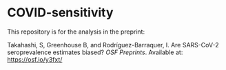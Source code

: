 # COVID-sensitivity

This repository is for the analysis in the preprint:

Takahashi, S, Greenhouse B, and Rodríguez-Barraquer, I. Are SARS-CoV-2 seroprevalence estimates biased? *OSF Preprints*. Available at: https://osf.io/y3fxt/
